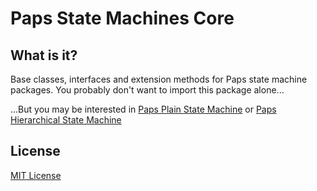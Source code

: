 # Paps State Machines Core

## What is it?

Base classes, interfaces and extension methods for Paps state machine packages. You probably don't want to import this package alone...

...But you may be interested in [Paps Plain State Machine](https://github.com/Sammmte/Paps-PlainStateMachine) or [Paps Hierarchical State Machine](https://github.com/Sammmte/Paps-HierarchicalStateMachine)

## License

[MIT License](https://github.com/Sammmte/Paps-StateMachines-Core/blob/master/Paps-StateMachines-Core/Assets/StateMachines-Core/LICENSE.md)